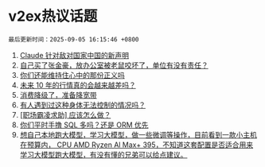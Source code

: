# v2ex热议话题

`最后更新时间：2025-09-05 16:15:46 +0800`

1. [Claude 针对敌对国家中国的新声明](https://www.v2ex.com/t/1157268)
1. [自己买了张金豪，放办公室被老鼠咬坏了，单位有没有责任？](https://www.v2ex.com/t/1157209)
1. [你们还能维持住心中的那份正义吗](https://www.v2ex.com/t/1157250)
1. [未来 10 年的行情真的会越来越差吗？](https://www.v2ex.com/t/1157259)
1. [消费降级了，准备降宽带](https://www.v2ex.com/t/1157137)
1. [有人遇到过这种身体无法控制的情况吗？](https://www.v2ex.com/t/1157267)
1. [[职场霸凌求助] 应该怎么做？](https://www.v2ex.com/t/1157149)
1. [你们平时手撸 SQL 多吗？还是 ORM 优先](https://www.v2ex.com/t/1157104)
1. [想自己本地跑大模型，学习大模型，做一些微调等操作，目前看到一款小主机在预算内， CPU AMD Ryzen Al Max+ 395，不知道这套配置是否适合用来学习大模型跑大模型，有没有懂的兄弟可以给点建议。](https://www.v2ex.com/t/1157170)

